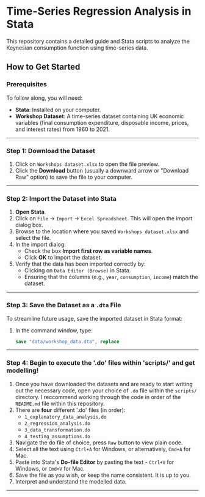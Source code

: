 # Time-Series Regression Analysis in Stata

This repository contains a detailed guide and Stata scripts to analyze the Keynesian consumption function using time-series data.

## How to Get Started

### Prerequisites
To follow along, you will need:
- **Stata**: Installed on your computer.
- **Workshop Dataset**: A time-series dataset containing UK economic variables (final consumption expenditure, disposable income, prices, and interest rates) from 1960 to 2021.

---

### Step 1: Download the Dataset
1. Click on `Workshops dataset.xlsx` to open the file preview.
2. Click the **Download** button (usually a downward arrow or "Download Raw" option) to save the file to your computer.

---

### Step 2: Import the Dataset into Stata
1. **Open Stata**.
2. Click on `File` → `Import` → `Excel Spreadsheet`. This will open the import dialog box.
3. Browse to the location where you saved `Workshops dataset.xlsx` and select the file.
4. In the import dialog:
   - Check the box **Import first row as variable names**.
   - Click **OK** to import the dataset.
5. Verify that the data has been imported correctly by:
   - Clicking on `Data Editor (Browse)` in Stata.
   - Ensuring that the columns (e.g., `year`, `consumption`, `income`) match the dataset.

---

### Step 3: Save the Dataset as a `.dta` File
To streamline future usage, save the imported dataset in Stata format:
1. In the command window, type:
   ```stata
   save "data/workshop_data.dta", replace

---

### Step 4: Begin to execute the '.do' files within 'scripts/' and get modelling!
1. Once you have downloaded the datasets and are ready to start writing out the necessary code, open your choice of `.do` file within the `scripts/` directory. I reccommend working through the code in order of the `README.md` file within this repository.
2. There are **four** different '.do' files (in order):
   - `1_explanatory_data_analysis.do`
   - `2_regression_analysis.do`
   - `3_data_transformation.do`
   - `4_testing_assumptions.do`
3. Navigate the do file of choice, press `Raw` button to view plain code.
4. Select all the text using `Ctrl+A` for Windows, or alternatively, `Cmd+A` for Mac.
5. Paste into Stata's **Do-file Editor** by pasting the text - `Ctrl+V` for Windows, or `Cmd+V` for Mac.
6. Save the file as you wish, or keep the name consistent. It is up to you.
7. Interpret and understand the modelled data.

---
   

